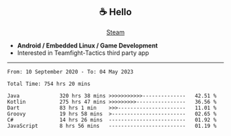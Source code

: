 <h2 align="center"> ☕ Hello </h2>

<p align="center">
  <a href="https://steamcommunity.com/id/Niforances/">Steam</a>
</p>

 - **Android / Embedded Linux / Game Development**
 - Interested in Teamfight-Tactics third party app

------

<!--START_SECTION:waka-->

```text
From: 10 September 2020 - To: 04 May 2023

Total Time: 754 hrs 20 mins

Java             320 hrs 38 mins >>>>>>>>>>>--------------   42.51 %
Kotlin           275 hrs 47 mins >>>>>>>>>----------------   36.56 %
Dart             83 hrs 1 min    >>>----------------------   11.01 %
Groovy           19 hrs 58 mins  >------------------------   02.65 %
C#               14 hrs 26 mins  -------------------------   01.92 %
JavaScript       8 hrs 56 mins   -------------------------   01.19 %
```

<!--END_SECTION:waka-->
